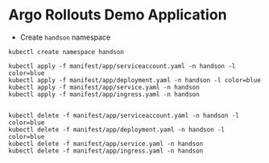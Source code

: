 # Argo Rollouts Demo Application

- Create `handson` namespace

```shell
kubectl create namespace handson
```

```shell
kubectl apply -f manifest/app/serviceaccount.yaml -n handson -l color=blue
kubectl apply -f manifest/app/deployment.yaml -n handson -l color=blue
kubectl apply -f manifest/app/service.yaml -n handson
kubectl apply -f manifest/app/ingress.yaml -n handson
```

```shell

```

```shell
kubectl delete -f manifest/app/serviceaccount.yaml -n handson -l color=blue
kubectl delete -f manifest/app/deployment.yaml -n handson -l color=blue
kubectl delete -f manifest/app/service.yaml -n handson
kubectl delete -f manifest/app/ingress.yaml -n handson
```
